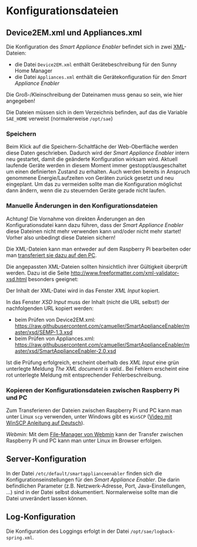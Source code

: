 # Konfigurationsdateien

## Device2EM.xml und Appliances.xml
Die Konfiguration des *Smart Appliance Enabler* befindet sich in zwei [XML](https://de.wikipedia.org/wiki/Extensible_Markup_Language)-Dateien:
* die Datei `Device2EM.xml` enthält Gerätebeschreibung für den Sunny Home Manager
* die Datei `Appliances.xml` enthält die Gerätekonfiguration für den *Smart Appliance Enabler*

Die Groß-/Kleinschreibung der Dateinamen muss genau so sein, wie hier angegeben!

Die Dateien müssen sich in dem Verzeichnis befinden, auf das die Variable `SAE_HOME` verweist (normalerweise `/opt/sae`)

### Speichern
Beim Klick auf die Speichern-Schaltfäche der Web-Oberfläche werden diese Daten geschrieben. Dadurch wird der *Smart Appliance Enabler* intern neu gestartet, damit die geänderte Konfiguration wirksam wird. Aktuell laufende Geräte werden in diesem Moment immer gestoppt/ausgeschaltet um einen definierten Zustand zu erhalten. Auch werden bereits in Anspruch genommene Energie/Laufzeiten von Geräten zurück gesetzt und neu eingeplant. Um das zu vermeiden sollte man die Konfiguration möglichst dann ändern, wenn die zu steuernden Geräte gerade nicht laufen.

### Manuelle Änderungen in den Konfigurationsdateien

Achtung! Die Vornahme von direkten Änderungen an den Konfigurationsdatei kann dazu führen, dass der *Smart Appliance Enabler* diese Dateinen nicht mehr verwenden kann und/oder nicht mehr startet! Vorher also unbedingt diese Dateien sichern! 

Die XML-Dateien kann man entweder auf dem Raspberry Pi bearbeiten oder man [transferiert sie dazu auf den PC](#scp).

Die angepassten XML-Dateien sollten hinsichtlich ihrer Gültigkeit überprüft werden. Dazu ist die Seite http://www.freeformatter.com/xml-validator-xsd.html besonders geeignet:

Der Inhalt der XML-Datei wird in das Fenster *XML Input* kopiert.

In das Fenster *XSD Input* muss der Inhalt (nicht die URL selbst!) der nachfolgenden URL kopiert werden:
* beim Prüfen von Device2EM.xml: https://raw.githubusercontent.com/camueller/SmartApplianceEnabler/master/xsd/SEMP-1.3.xsd
* beim Prüfen von Appliances.xml: https://raw.githubusercontent.com/camueller/SmartApplianceEnabler/master/xsd/SmartApplianceEnabler-2.0.xsd

Ist die Prüfung erfolgreich, erscheint oberhalb des *XML Input* eine grün unterlegte Meldung *The XML document is valid.*. Bei Fehlern erscheint eine rot unterlegte Meldung mit entsprechender Fehlerbeschreibung.

### Kopieren der Konfigurationsdateien zwischen Raspberry Pi und PC
<a name="scp">

Zum Transferieren der Dateien zwischen Raspberry Pi und PC kann man unter Linux `scp` verwenden, unter Windows gibt es `WinSCP` ([Video mit WinSCP Anleitung auf Deutsch](https://www.youtube.com/watch?v=z6yJDMjTdMg)).

*Webmin*: Mit dem [File-Manager von Webmin](Webmin_DE.md) kann der Transfer zwischen Raspberry Pi und PC kann man unter Linux im Browser erfolgen.

## Server-Konfiguration
<a name="etc-default-smartapplianceenabler">

In der Datei `/etc/default/smartapplianceenabler` finden sich die Konfigurationseinstellungen für den *Smart Appliance Enabler*. Die darin befindlichen Parameter (z.B. Netzwerk-Adresse, Port, Java-Einstellungen, ...) sind in der Datei selbst dokumentiert. Normalerweise sollte man die Datei unverändert lassen können.

## Log-Konfiguration
<a name="log-konfiguration">

Die Konfiguration des Loggings erfolgt in der Datei `/opt/sae/logback-spring.xml`.
